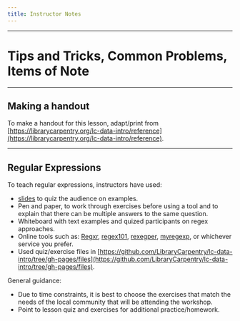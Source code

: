 ```yaml
---
title: Instructor Notes
---
```


____

# Tips and Tricks, Common Problems, Items of Note

____

## Making a handout

To make a handout for this lesson, adapt/print from [https://librarycarpentry.org/lc-data-intro/reference](https://librarycarpentry.org/lc-data-intro/reference).

____

## Regular Expressions

To teach regular expressions, instructors have used:

- [slides](https://github.com/LibraryCarpentry/lc-data-intro/blob/gh-pages/files/regexslides.pdf) to quiz the audience on examples.
- Pen and paper, to work through exercises before using a tool and to explain that there can be multiple answers to the same question.
- Whiteboard with text examples and quized participants on regex approaches.
- Online tools such as: [Regxr](https://regexr.com/), [regex101](https://regex101.com/), [rexegper](http://regexper.com/), [myregexp](http://myregexp.com/), or whichever service you prefer.
- Used quiz/exercise files in [https://github.com/LibraryCarpentry/lc-data-intro/tree/gh-pages/files](https://github.com/LibraryCarpentry/lc-data-intro/tree/gh-pages/files).

General guidance:

- Due to time constraints, it is best to choose the exercises that match the needs of the local community that will be attending the workshop.
- Point to lesson quiz and exercises for additional practice/homework.
